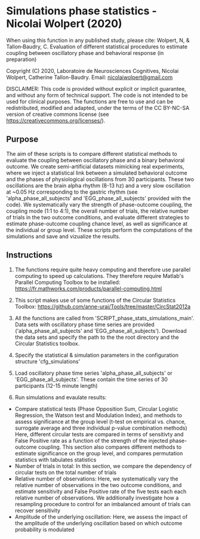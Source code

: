 Simulations phase statistics - Nicolai Wolpert (2020)
=======================

When using this function in any published study, please cite: Wolpert, N, & Tallon‐Baudry, C. Evaluation of different statistical procedures to estimate coupling between oscillatory phase and behavioral response (in preparation)

Copyright (C) 2020, Laboratoire de Neurosciences Cognitives, Nicolai Wolpert, Catherine Tallon-Baudry. Email: nicolaiwolpert@gmail.com

DISCLAIMER: This code is provided without explicit or implicit guarantee, and without any form of technical support. The code is not intended to be used for clinical purposes. The functions are free to use and can be redistributed, modified and adapted, under the terms of the CC BY-NC-SA version of creative commons license (see https://creativecommons.org/licenses/).

Purpose
-------------
The aim of these scripts is to compare different statistical methods to evaluate the coupling between oscillatory phase and a binary behavioral outcome. We create semi-artificial datasets mimicking real experiments, where we inject a statistical link between a simulated behavioral outcome and the phases of physiological oscillations from 30 participants. These two oscillations are the brain alpha rhythm (8-13 hz) and a very slow oscillation at ~0.05 Hz corresponding to the gastric rhythm (see 'alpha_phase_all_subjects' and 'EGG_phase_all_subjects' provided with the code). We systematically vary the strength of phase-outcome coupling, the coupling mode (1:1 to 4:1), the overall number of trials, the relative number of trials in the two outcome conditions, and evaluate different strategies to estimate phase-outcome coupling chance level, as well as significance at the individual or group level.
These scripts perform the computations of the simulations and save and vizualize the results.

Instructions
-----------------------

1. The functions require quite heavy computing and therefore use parallel computing to speed up calculations. They therefore require Matlab's Parallel Computing Toolbox to be installed: https://fr.mathworks.com/products/parallel-computing.html

2. This script makes use of some functions of the Circular Statistics Toolbox: https://github.com/anne-urai/Tools/tree/master/CircStat2012a

3. All the functions are called from 'SCRIPT_phase_stats_simulations_main'. Data sets with oscillatory phase time series are provided ('alpha_phase_all_subjects' and 'EGG_phase_all_subjects'). Download the data sets and specify the path to the the root directory and the Circular Statistics toolbox.

4. Specify the statistical & simulation parameters in the configuration structure 'cfg_simulations'

5. Load oscillatory phase time series 'alpha_phase_all_subjects' or 'EGG_phase_all_subjects'. These contain the time series of 30 participants (12-15 minute length)

6. Run simulations and evaulate results:
- Compare statistical tests (Phase Opposition Sum, Circular Logistic Regression, the Watson test and Modulation Index), and methods to assess significance at the group level (t-test on empirical vs. chance, surrogate average and three individual p-value combination methods)
  Here, different circular tests are compared in terms of sensitivty and False Positive rate as a function of the strength of the injected phase-outcome coupling. This section also compares different methods to estimate significance on the group level, and compares permutation statistics with tabulates statistics
- Number of trials in total:
  In this section, we compare the dependency of circular tests on the total number of trials
- Relative number of observations:
  Here, we systematically vary the relative number of observations in the two outcome conditions, and estimate sensitivity and False Positive rate of the five tests each each relative number of observations. We additionally investigate how a resampling procedure to control for an imbalanced amount of trials can recover sensitivity
- Amplitude of the underlying oscillation:
 Here, we assess the impact of the amplitude of the underlying oscillation based on which outcome probability is modulated
  
